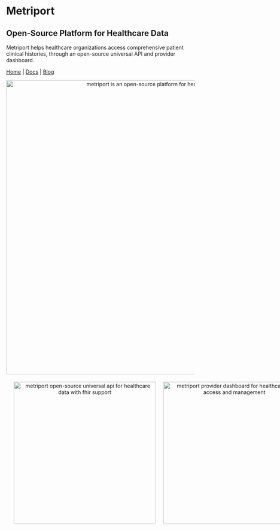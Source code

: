 # Metriport

## Open-Source Platform for Healthcare Data

Metriport helps healthcare organizations access comprehensive patient clinical histories, through an open-source universal API and provider dashboard.

[Home](https://metriport.com?utm_source=readme&utm_id=github) | [Docs](https://docs.metriport.com?utm_source=readme&utm_id=github) | [Blog](https://www.metriport.com/blog?utm_source=readme&utm_id=github)

<div align="center">
  <a href="https://metriport.com?utm_source=orgreadmemain&utm_id=github">
    <img width="786" alt="metriport is an open-source platform for healthcare data" src="https://github.com/metriport/.github/assets/6843426/115d0553-461b-4a62-91a5-9d5d3721fac4">
  </a>
</div>


<div align="center" style="display: flex; justify-content: space-between; padding: 20px;">
   <a href="https://metriport.com?utm_source=orgreadmeapi&utm_id=github">
    <img width="380" style="margin-right: 20px; pointer-events: none;" alt="metriport open-source universal api for healthcare data with fhir support" src="https://github.com/metriport/.github/assets/6843426/cb1cd551-cb42-4027-b72e-b76b90f862c7">
   </a>
  <a href="https://metriport.com?utm_source=orgreadmedash&utm_id=github">
    <img width="380" style="pointer-events: none;" alt="metriport provider dashboard for healthcare data access and management" src="https://github.com/metriport/.github/assets/6843426/0cf70565-ce2b-471e-9774-e13d199cd00d">
   </a>
  
</div>
